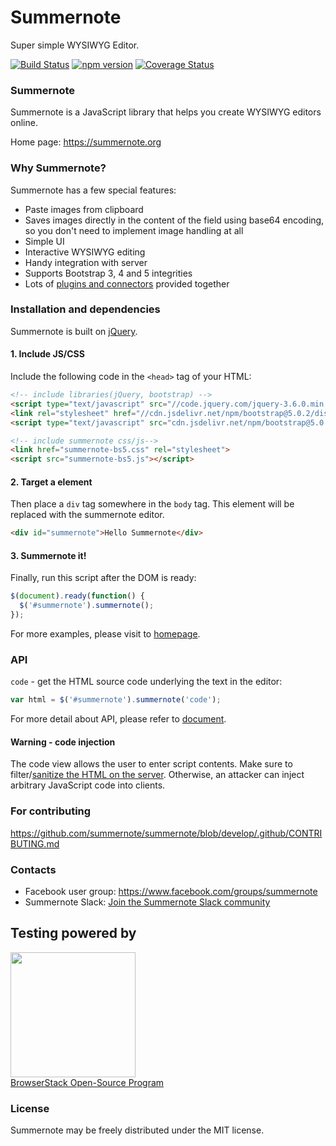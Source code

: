 # Summernote

Super simple WYSIWYG Editor.

[![Build Status](https://travis-ci.org/summernote/summernote.svg?branch=develop)](http://travis-ci.org/summernote/summernote)
[![npm version](https://badge.fury.io/js/summernote.svg)](http://badge.fury.io/js/summernote)
[![Coverage Status](https://coveralls.io/repos/summernote/summernote/badge.svg?branch=develop&service=github)](https://coveralls.io/github/summernote/summernote?branch=develop)

### Summernote
Summernote is a JavaScript library that helps you create WYSIWYG editors online.

Home page: <https://summernote.org>

### Why Summernote?

Summernote has a few special features:

* Paste images from clipboard
* Saves images directly in the content of the field using base64 encoding, so you don't need to implement image handling at all
* Simple UI
* Interactive WYSIWYG editing
* Handy integration with server
* Supports Bootstrap 3, 4 and 5 integrities
* Lots of [plugins and connectors](https://github.com/summernote/awesome-summernote) provided together

### Installation and dependencies

Summernote is built on [jQuery](http://jquery.com/).

#### 1. Include JS/CSS

Include the following code in the `<head>` tag of your HTML:

```html
<!-- include libraries(jQuery, bootstrap) -->
<script type="text/javascript" src="//code.jquery.com/jquery-3.6.0.min.js"></script>
<link rel="stylesheet" href="//cdn.jsdelivr.net/npm/bootstrap@5.0.2/dist/css/bootstrap.min.css" />
<script type="text/javascript" src="cdn.jsdelivr.net/npm/bootstrap@5.0.2/dist/js/bootstrap.bundle.min.js"></script>

<!-- include summernote css/js-->
<link href="summernote-bs5.css" rel="stylesheet">
<script src="summernote-bs5.js"></script>
```

#### 2. Target a element

Then place a `div` tag somewhere in the `body` tag. This element will be replaced with the summernote editor.

```html
<div id="summernote">Hello Summernote</div>
```

#### 3. Summernote it!

Finally, run this script after the DOM is ready:

```javascript
$(document).ready(function() {
  $('#summernote').summernote();
});
```

For more examples, please visit to [homepage](http://summernote.org/examples).

### API

`code` - get the HTML source code underlying the text in the editor:

```javascript
var html = $('#summernote').summernote('code');
```

For more detail about API, please refer to [document](http://summernote.org/getting-started/#basic-api).

#### Warning - code injection

The code view allows the user to enter script contents. Make sure to filter/[sanitize the HTML on the server](https://github.com/search?l=JavaScript&q=sanitize+html). Otherwise, an attacker can inject arbitrary JavaScript code into clients.

### For contributing
https://github.com/summernote/summernote/blob/develop/.github/CONTRIBUTING.md

### Contacts
* Facebook user group: https://www.facebook.com/groups/summernote
* Summernote Slack: [Join the Summernote Slack community](https://communityinviter.com/apps/summernote/summernote)

## Testing powered by 
<a target="_blank" href="https://www.browserstack.com/"><img width="200" src="https://www.browserstack.com/images/layout/browserstack-logo-600x315.png"></a><br>
[BrowserStack Open-Source Program](https://www.browserstack.com/open-source)


### License
Summernote may be freely distributed under the MIT license.
